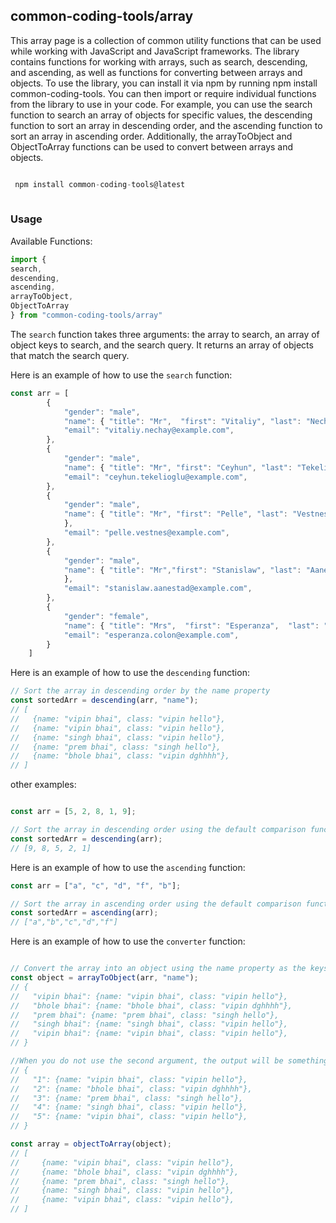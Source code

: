 ## common-coding-tools/array
This array page is a collection of common utility functions that can be used while working with JavaScript and JavaScript frameworks. The library contains functions for working with arrays, such as search, descending, and ascending, as well as functions for converting between arrays and objects. To use the library, you can install it via npm by running npm install common-coding-tools. You can then import or require individual functions from the library to use in your code. For example, you can use the search function to search an array of objects for specific values, the descending function to sort an array in descending order, and the ascending function to sort an array in ascending order. Additionally, the arrayToObject and ObjectToArray functions can be used to convert between arrays and objects.

```javascript

 npm install common-coding-tools@latest
 
 ```

### Usage
Available Functions:
```javascript
import { 
search,
descending,
ascending,
arrayToObject,
ObjectToArray
} from "common-coding-tools/array"
```

The `search` function takes three arguments: the array to search, an array of object keys to search, and the search query. It returns an array of objects that match the search query.

Here is an example of how to use the `search` function:
```javascript
const arr = [
        {
            "gender": "male",
            "name": { "title": "Mr",  "first": "Vitaliy", "last": "Nechay" },
            "email": "vitaliy.nechay@example.com",
        },
        {
            "gender": "male",
            "name": { "title": "Mr", "first": "Ceyhun", "last": "Tekelioğlu"  },
            "email": "ceyhun.tekelioglu@example.com",
        },
        {
            "gender": "male",
            "name": { "title": "Mr", "first": "Pelle", "last": "Vestnes"
            },
            "email": "pelle.vestnes@example.com",
        },
        {
            "gender": "male",
            "name": { "title": "Mr","first": "Stanislaw", "last": "Aanestad"
            },
            "email": "stanislaw.aanestad@example.com",
        },
        {
            "gender": "female",
            "name": { "title": "Mrs",  "first": "Esperanza",  "last": "Colón"},
            "email": "esperanza.colon@example.com",
        }
    ]

```

Here is an example of how to use the `descending` function:
```javascript
// Sort the array in descending order by the name property
const sortedArr = descending(arr, "name"); 
// [
//   {name: "vipin bhai", class: "vipin hello"},
//   {name: "vipin bhai", class: "vipin hello"},
//   {name: "singh bhai", class: "vipin hello"},
//   {name: "prem bhai", class: "singh hello"},
//   {name: "bhole bhai", class: "vipin dghhhh"},
// ]

```
other examples:
```javascript

const arr = [5, 2, 8, 1, 9];

// Sort the array in descending order using the default comparison function
const sortedArr = descending(arr);
// [9, 8, 5, 2, 1]
```

Here is an example of how to use the `ascending` function:

```javascript
const arr = ["a", "c", "d", "f", "b"];

// Sort the array in ascending order using the default comparison function
const sortedArr = ascending(arr);
// ["a","b","c","d","f"]
```

Here is an example of how to use the `converter` function:

```javascript

// Convert the array into an object using the name property as the keys
const object = arrayToObject(arr, "name");
// {
//   "vipin bhai": {name: "vipin bhai", class: "vipin hello"},
//   "bhole bhai": {name: "bhole bhai", class: "vipin dghhhh"},
//   "prem bhai": {name: "prem bhai", class: "singh hello"},
//   "singh bhai": {name: "singh bhai", class: "vipin hello"},
//   "vipin bhai": {name: "vipin bhai", class: "vipin hello"},
// }

//When you do not use the second argument, the output will be something like
// {
//   "1": {name: "vipin bhai", class: "vipin hello"},
//   "2": {name: "bhole bhai", class: "vipin dghhhh"},
//   "3": {name: "prem bhai", class: "singh hello"},
//   "4": {name: "singh bhai", class: "vipin hello"},
//   "5": {name: "vipin bhai", class: "vipin hello"},
// }

const array = objectToArray(object);
// [
//     {name: "vipin bhai", class: "vipin hello"},
//     {name: "bhole bhai", class: "vipin dghhhh"},
//     {name: "prem bhai", class: "singh hello"},
//     {name: "singh bhai", class: "vipin hello"},
//     {name: "vipin bhai", class: "vipin hello"},
// ]
```

